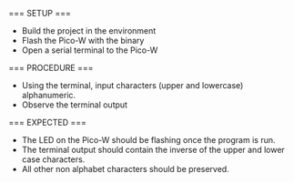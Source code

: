  === SETUP ===

 - Build the project in the environment
 - Flash the Pico-W with the binary
 - Open a serial terminal to the Pico-W

 === PROCEDURE ===

 - Using the terminal, input characters (upper and lowercase) alphanumeric.
 - Observe the terminal output

 === EXPECTED ===

 - The LED on the Pico-W should be flashing once the program is run.
 - The terminal output should contain the inverse of the upper and lower case characters.
 - All other non alphabet characters should be preserved.

